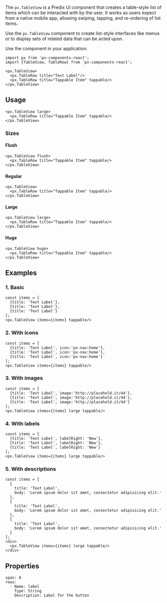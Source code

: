 The `px.TableView` is a Predix UI component that creates a table-style list of items which can be interacted with by the user. It works as users expect from a native mobile app, allowing swiping, tapping, and re-ordering of list items.

Use the `px.TableView` component to create list-style interfaces like menus or to display sets of related data that can be acted upon.



Use the component in your application:

```code
import px from 'px-components-react';
import {TableView, TableRow} from 'px-components-react';

<px.TableView>
  <px.TableRow title="Text Label"/>
  <px.TableRow title="Tappable Item" tappable/>
</px.TableView>
```

## Usage

```react
<px.TableView large>
  <px.TableRow title="Tappable Item" tappable/>
</px.TableView>
```

### Sizes


#### Flush
```react
<px.TableView flush>
  <px.TableRow title="Tappable Item" tappable/>
</px.TableView>
```


#### Regular
```react
<px.TableView>
  <px.TableRow title="Tappable Item" tappable/>
</px.TableView>
```

#### Large
```react
<px.TableView large>
  <px.TableRow title="Tappable Item" tappable/>
</px.TableView>
```


#### Huge
```react
<px.TableView huge>
  <px.TableRow title="Tappable Item" tappable/>
</px.TableView>
```



## Examples


### 1. Basic

```react
const items = [
  {title: 'Text Label'},
  {title: 'Text Label'},
  {title: 'Text Label'}
];
<px.TableView items={items} tappable/>
```

### 2. With icons

```react
const items = [
  {title: 'Text Label', icon:'px-nav:home'},
  {title: 'Text Label', icon:'px-nav:home'},
  {title: 'Text Label', icon:'px-nav:home'}
];
<px.TableView items={items} tappable/>
```





### 3. With  images

```react
const items = [
  {title: 'Text Label', image:'http://placehold.it/44'},
  {title: 'Text Label', image:'http://placehold.it/44'},
  {title: 'Text Label', image:'http://placehold.it/44'}
];
<px.TableView items={items} large tappable/>
```


### 4. With labels

```react
const items = [
  {title: 'Text Label', labelRight: 'New'},
  {title: 'Text Label', labelRight: 'New'},
  {title: 'Text Label', labelRight: 'New'}
];
<px.TableView items={items} large tappable/>
```

### 5. With descriptions


```react
const items = [
  {
    title: 'Text Label',
    body: 'Lorem ipsum dolor sit amet, consectetur adipisicing elit.'
  },
  {
    title: 'Text Label',
    body: 'Lorem ipsum dolor sit amet, consectetur adipisicing elit.'
  },
  {
    title: 'Text Label',
    body: 'Lorem ipsum dolor sit amet, consectetur adipisicing elit.'
  }
];
<div>
  <px.TableView items={items} large tappable/>
</div>
```







## Properties

```table
span: 6
rows:
  - Name: label
    Type: String
    Description: Label for the button
```
